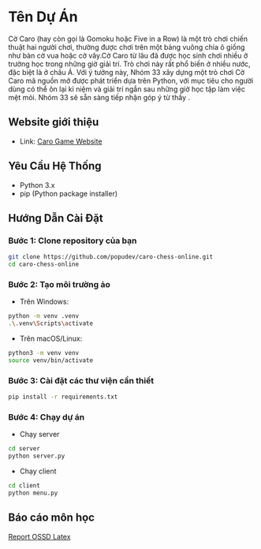 # Tên Dự Án

Cờ Caro (hay còn gọi là Gomoku hoặc Five in a Row) là một trò chơi chiến thuật hai người chơi, thường được chơi trên một bảng vuông chia ô giống như bàn cờ vua hoặc cờ vây.Cờ Caro từ lâu đã được học sinh chơi nhiều ở trường học trong những giờ giải trí. Trò chơi này rất phổ biến ở nhiều nước, đặc biệt là ở châu Á.
Với ý tưởng này, Nhóm 33 xây dựng một trò chơi Cờ Caro mã nguồn mở được phát triển dựa trên Python, với mục tiêu cho người dùng có thể ôn lại kỉ niệm và giải trí ngắn sau những giờ học tập làm việc mệt mỏi. Nhóm 33 sẽ sẵn sàng tiếp nhận góp ý từ thầy .

## Website giới thiệu

- Link: [Caro Game Website](https://carogamenhom33.surge.sh)

## Yêu Cầu Hệ Thống

- Python 3.x
- pip (Python package installer)

## Hướng Dẫn Cài Đặt

### Bước 1: Clone repository của bạn

```sh
git clone https://github.com/popudev/caro-chess-online.git
cd caro-chess-online
```

### Bước 2: Tạo môi trường ảo

- Trên Windows:

```sh
python -m venv .venv
.\.venv\Scripts\activate
```

- Trên macOS/Linux:

```sh
python3 -m venv venv
source venv/bin/activate
```

### Bước 3: Cài đặt các thư viện cần thiết

```sh
pip install -r requirements.txt
```

### Bước 4: Chạy dự án

- Chạy server

```sh
cd server
python server.py
```

- Chạy client

```sh
cd client
python menu.py
```

## Báo cáo môn học

[Report OSSD Latex](https://www.overleaf.com/project/664397a2f4687cd554cced28)
